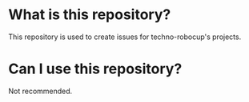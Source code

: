 # What is this repository?
This repository is used to create issues for techno-robocup's projects.

# Can I use this repository?
Not recommended.
